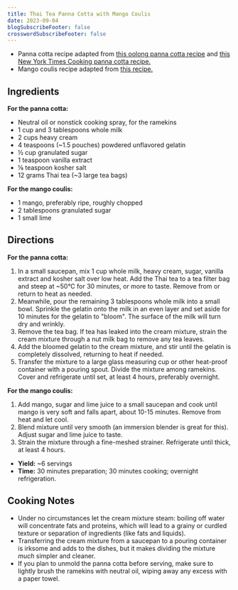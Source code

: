 ```yaml
---
title: Thai Tea Panna Cotta with Mango Coulis
date: 2023-09-04
blogSubscribeFooter: false
crosswordSubscribeFooter: false
---
```


- Panna cotta recipe adapted from [this oolong panna cotta
  recipe](https://www.cooking-therapy.com/oolong-panna-cotta/) and [this New
  York Times Cooking panna cotta
  recipe.](https://cooking.nytimes.com/recipes/1024352-panna-cotta)
- Mango coulis recipe adapted from [this
  recipe.](https://www.abakingjourney.com/easy-mango-coulis/)

## Ingredients

**For the panna cotta:**

- Neutral oil or nonstick cooking spray, for the ramekins
- 1 cup and 3 tablespoons whole milk
- 2 cups heavy cream
- 4 teaspoons (~1.5 pouches) powdered unflavored gelatin
- ½ cup granulated sugar
- 1 teaspoon vanilla extract
- ⅛ teaspoon kosher salt
- 12 grams Thai tea (~3 large tea bags)

**For the mango coulis:**

- 1 mango, preferably ripe, roughly chopped
- 2 tablespoons granulated sugar
- 1 small lime

## Directions

**For the panna cotta:**

1. In a small saucepan, mix 1 cup whole milk, heavy cream, sugar, vanilla
   extract and kosher salt over low heat. Add the Thai tea to a tea filter bag
   and steep at ~50°C for 30 minutes, or more to taste. Remove from or return
   to heat as needed.
2. Meanwhile, pour the remaining 3 tablespoons whole milk into a small bowl.
   Sprinkle the gelatin onto the milk in an even layer and set aside for 10
   minutes for the gelatin to "bloom". The surface of the milk will turn dry
   and wrinkly.
3. Remove the tea bag. If tea has leaked into the cream mixture, strain the
   cream mixture through a nut milk bag to remove any tea leaves.
4. Add the bloomed gelatin to the cream mixture, and stir until the gelatin is
   completely dissolved, returning to heat if needed.
5. Transfer the mixture to a large glass measuring cup or other heat-proof
   container with a pouring spout. Divide the mixture among ramekins. Cover and
   refrigerate until set, at least 4 hours, preferably overnight.

**For the mango coulis:**

1. Add mango, sugar and lime juice to a small saucepan and cook until mango is
   very soft and falls apart, about 10-15 minutes. Remove from heat and let
   cool.
2. Blend mixture until very smooth (an immersion blender is great for this).
   Adjust sugar and lime juice to taste.
3. Strain the mixture through a fine-meshed strainer. Refrigerate until thick,
   at least 4 hours.

- **Yield:** ~6 servings
- **Time:** 30 minutes preparation; 30 minutes cooking; overnight refrigeration.

## Cooking Notes

- Under no circumstances let the cream mixture steam: boiling off water will
  concentrate fats and proteins, which will lead to a grainy or curdled texture
  or separation of ingredients (like fats and liquids).
- Transferring the cream mixture from a saucepan to a pouring container is
  irksome and adds to the dishes, but it makes dividing the mixture *much*
  simpler and cleaner.
- If you plan to unmold the panna cotta before serving, make sure to lightly
  brush the ramekins with neutral oil, wiping away any excess with a paper
  towel.
